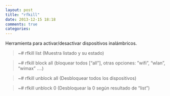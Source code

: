 ```yaml
---
layout: post
title: "rfkill"
date: 2013-12-15 18:18
comments: true
categories: 
---
```

Herramienta para activar/desactivar dispositivos inalámbricos.

>~# rfkill list (Muestra listado y su estado)

>~# rfkill block all (bloquear todos [“all”], otras opciones: ”wifi”, “wlan”, “wimax” ….)

>~# rfkill unblock all (Desbloquear todos los dispositivos)

>~# rfkill unblock 0 (Desbloquear la 0 según resultado de “list”)

